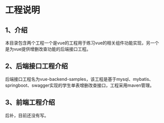# 工程说明

## 1、介绍

​		本目录包含两个工程一个是vue的工程用于练习vue的相关组件功能实现，另一个是为vue提供增删改查功能的后端接口工程。

## 2、后端接口工程介绍

​		后端接口工程名为vue-backend-samples，该工程是基于mysql、mybatis、springboot、swagger实现的学生单表增删改查接口，工程采用maven管理。

## 3、前端工程介绍

后补，目前还没有写。

